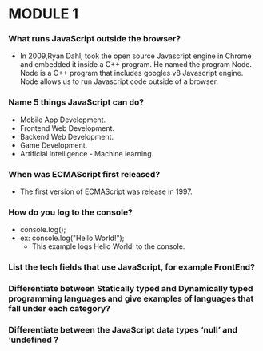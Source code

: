 # MODULE 1

### What runs JavaScript outside the browser?

* In 2009,Ryan Dahl, took the open source Javascript engine in Chrome and embedded it inside a C++ program. He named the program Node. Node is a C++ program that includes googles v8 Javascript engine. Node allows us to run Javascript code outside of a browser.


### Name 5 things JavaScript can do?

* Mobile App Development.
* Frontend Web Development.
* Backend Web Development.
* Game Development.
* Artificial Intelligence - Machine learning.


### When was ECMAScript first released?

* The first version of ECMAScript was release in 1997.

### How do you log to the console?

* console.log();
* ex: console.log("Hello World!");
  * This example logs Hello World! to the console.

### List the tech fields that use JavaScript, for example FrontEnd?


### Differentiate between Statically typed and Dynamically typed programming languages and give examples of languages that fall under each category?


### Differentiate between the JavaScript data types ‘null’ and ‘undefined&nbsp;?
